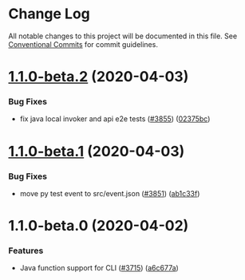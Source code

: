 # Change Log

All notable changes to this project will be documented in this file.
See [Conventional Commits](https://conventionalcommits.org) for commit guidelines.

# [1.1.0-beta.2](https://github.com/aws-amplify/amplify-cli/compare/amplify-java-function-runtime-provider@1.1.0-beta.1...amplify-java-function-runtime-provider@1.1.0-beta.2) (2020-04-03)


### Bug Fixes

* fix java local invoker and api e2e tests ([#3855](https://github.com/aws-amplify/amplify-cli/issues/3855)) ([02375bc](https://github.com/aws-amplify/amplify-cli/commit/02375bc910aa12fb2d17151867735d600a4ab966))





# [1.1.0-beta.1](https://github.com/aws-amplify/amplify-cli/compare/amplify-java-function-runtime-provider@1.1.0-beta.0...amplify-java-function-runtime-provider@1.1.0-beta.1) (2020-04-03)


### Bug Fixes

* move py test event to src/event.json ([#3851](https://github.com/aws-amplify/amplify-cli/issues/3851)) ([ab1c33f](https://github.com/aws-amplify/amplify-cli/commit/ab1c33f30a275e026772e23fc39dbc36b88fcc4a))





# 1.1.0-beta.0 (2020-04-02)


### Features

* Java function support for CLI ([#3715](https://github.com/aws-amplify/amplify-cli/issues/3715)) ([a6c677a](https://github.com/aws-amplify/amplify-cli/commit/a6c677ac3073f6081113a1c341d68e1be4f75b2d))
